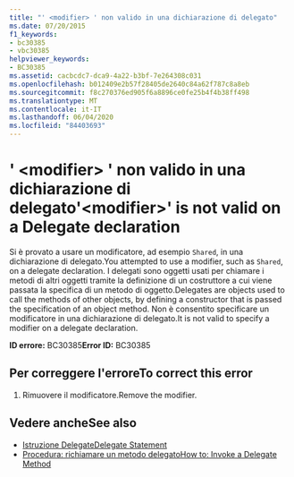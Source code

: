 ```yaml
---
title: "' <modifier> ' non valido in una dichiarazione di delegato"
ms.date: 07/20/2015
f1_keywords:
- bc30385
- vbc30385
helpviewer_keywords:
- BC30385
ms.assetid: cacbcdc7-dca9-4a22-b3bf-7e264308c031
ms.openlocfilehash: b012409e2b57f28405de2640c84a62f787c8a8eb
ms.sourcegitcommit: f8c270376ed905f6a8896ce0fe25b4f4b38ff498
ms.translationtype: MT
ms.contentlocale: it-IT
ms.lasthandoff: 06/04/2020
ms.locfileid: "84403693"
---
```

# <a name="modifier-is-not-valid-on-a-delegate-declaration"></a><span data-ttu-id="5b741-102">' \<modifier> ' non valido in una dichiarazione di delegato</span><span class="sxs-lookup"><span data-stu-id="5b741-102">'\<modifier>' is not valid on a Delegate declaration</span></span>
<span data-ttu-id="5b741-103">Si è provato a usare un modificatore, ad esempio `Shared`, in una dichiarazione di delegato.</span><span class="sxs-lookup"><span data-stu-id="5b741-103">You attempted to use a modifier, such as `Shared`, on a delegate declaration.</span></span> <span data-ttu-id="5b741-104">I delegati sono oggetti usati per chiamare i metodi di altri oggetti tramite la definizione di un costruttore a cui viene passata la specifica di un metodo di oggetto.</span><span class="sxs-lookup"><span data-stu-id="5b741-104">Delegates are objects used to call the methods of other objects, by defining a constructor that is passed the specification of an object method.</span></span> <span data-ttu-id="5b741-105">Non è consentito specificare un modificatore in una dichiarazione di delegato.</span><span class="sxs-lookup"><span data-stu-id="5b741-105">It is not valid to specify a modifier on a delegate declaration.</span></span>  
  
 <span data-ttu-id="5b741-106">**ID errore:** BC30385</span><span class="sxs-lookup"><span data-stu-id="5b741-106">**Error ID:** BC30385</span></span>  
  
## <a name="to-correct-this-error"></a><span data-ttu-id="5b741-107">Per correggere l'errore</span><span class="sxs-lookup"><span data-stu-id="5b741-107">To correct this error</span></span>  
  
1. <span data-ttu-id="5b741-108">Rimuovere il modificatore.</span><span class="sxs-lookup"><span data-stu-id="5b741-108">Remove the modifier.</span></span>  
  
## <a name="see-also"></a><span data-ttu-id="5b741-109">Vedere anche</span><span class="sxs-lookup"><span data-stu-id="5b741-109">See also</span></span>

- [<span data-ttu-id="5b741-110">Istruzione Delegate</span><span class="sxs-lookup"><span data-stu-id="5b741-110">Delegate Statement</span></span>](../language-reference/statements/delegate-statement.md)
- [<span data-ttu-id="5b741-111">Procedura: richiamare un metodo delegato</span><span class="sxs-lookup"><span data-stu-id="5b741-111">How to: Invoke a Delegate Method</span></span>](../programming-guide/language-features/delegates/how-to-invoke-a-delegate-method.md)

